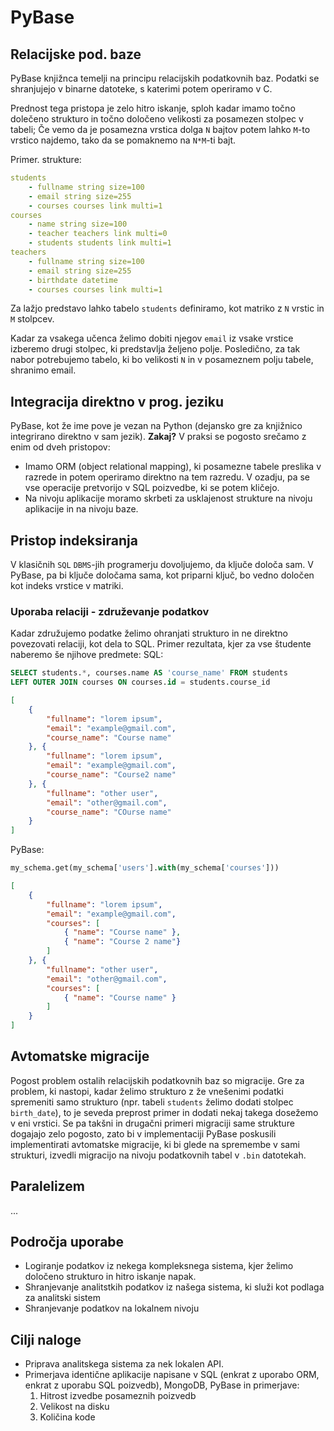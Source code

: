 # PyBase

## Relacijske pod. baze
PyBase knjižnca temelji na principu relacijskih podatkovnih baz. Podatki se shranjujejo v binarne datoteke, s katerimi potem operiramo v C.

Prednost tega pristopa je zelo hitro iskanje, sploh kadar imamo točno dolečeno strukturo in točno določeno velikosti za posamezen stolpec v tabeli;
Če vemo da je posamezna vrstica dolga `N` bajtov potem lahko `M`-to vrstico najdemo, tako da se pomaknemo na `N*M`-ti bajt.

Primer. strukture:
```yml
students
    - fullname string size=100
    - email string size=255
    - courses courses link multi=1
courses
    - name string size=100
    - teacher teachers link multi=0
    - students students link multi=1
teachers
    - fullname string size=100
    - email string size=255
    - birthdate datetime
    - courses courses link multi=1
```
 
Za lažjo predstavo lahko tabelo `students` definiramo, kot matriko z `N` vrstic in `M` stolpcev. 

Kadar za vsakega učenca želimo dobiti njegov `email` iz vsake vrstice izberemo drugi stolpec, ki predstavlja željeno polje. Posledično, za tak nabor potrebujemo tabelo, 
ki bo velikosti `N` in v posameznem polju tabele, shranimo email.

## Integracija direktno v prog. jeziku

PyBase, kot že ime pove je vezan na Python (dejansko gre za knjižnico integrirano direktno v sam jezik). 
**Zakaj?** 
V praksi se pogosto srečamo z enim od dveh pristopov:
- Imamo ORM (object relational mapping), ki posamezne tabele preslika v razrede in potem operiramo direktno na 
tem razredu. V ozadju, pa se vse operacije pretvorijo v SQL poizvedbe, ki se potem kličejo. 
- Na nivoju aplikacije moramo skrbeti za usklajenost strukture na nivoju aplikacije in na nivoju baze.

## Pristop indeksiranja

V klasičnih `SQL` `DBMS`-jih programerju dovoljujemo, da ključe določa sam. V PyBase, pa bi ključe določama sama,
kot priparni ključ, bo vedno določen kot indeks vrstice v matriki.

### Uporaba relaciji - združevanje podatkov

Kadar združujemo podatke želimo ohranjati strukturo in ne direktno povezovati relaciji, kot dela to SQL.
Primer rezultata, kjer za vse študente naberemo še njihove predmete:
SQL:
```SQL
SELECT students.*, courses.name AS 'course_name' FROM students
LEFT OUTER JOIN courses ON courses.id = students.course_id
```
```JSON
[
    {
        "fullname": "lorem ipsum",
        "email": "example@gmail.com",
        "course_name": "Course name"
    }, {
        "fullname": "lorem ipsum",
        "email": "example@gmail.com",
        "course_name": "Course2 name"
    }, {
        "fullname": "other user",
        "email": "other@gmail.com",
        "course_name": "COurse name"
    }
]
```

PyBase:
```Python
my_schema.get(my_schema['users'].with(my_schema['courses']))
```
```JSON
[
    {
        "fullname": "lorem ipsum",
        "email": "example@gmail.com",
        "courses": [
            { "name": "Course name" },
            { "name": "Course 2 name"}
        ]
    }, {
        "fullname": "other user",
        "email": "other@gmail.com",
        "courses": [
            { "name": "Course name" }
        ]
    }
]
```

## Avtomatske migracije
Pogost problem ostalih relacijskih podatkovnih baz so migracije. Gre za problem, ki nastopi, kadar želimo strukturo z že 
vnešenimi podatki spremeniti samo strukturo (npr. tabeli `students` želimo dodati stolpec `birth_date`), to je seveda preprost primer
in dodati nekaj takega dosežemo v eni vrstici. Se pa takšni in drugačni primeri migraciji same strukture dogajajo zelo pogosto, zato bi v
implementaciji PyBase poskusili implementirati avtomatske migracije, ki bi glede na spremembe v sami strukturi, izvedli migracijo na nivoju 
podatkovnih tabel v `.bin` datotekah.

## Paralelizem
...

## Področja uporabe
- Logiranje podatkov iz nekega kompleksnega sistema, kjer želimo določeno strukturo in hitro iskanje napak. 
- Shranjevanje analitstkih podatkov iz našega sistema, ki služi kot podlaga za analitski sistem
- Shranjevanje podatkov na lokalnem nivoju

## Cilji naloge
- Priprava analitskega sistema za nek lokalen API.
- Primerjava identične aplikacije napisane v SQL (enkrat z uporabo ORM, enkrat z uporabu SQL poizvedb), MongoDB, PyBase in primerjave:
    1. Hitrost izvedbe posameznih poizvedb 
    2. Velikost na disku
    3. Količina kode
